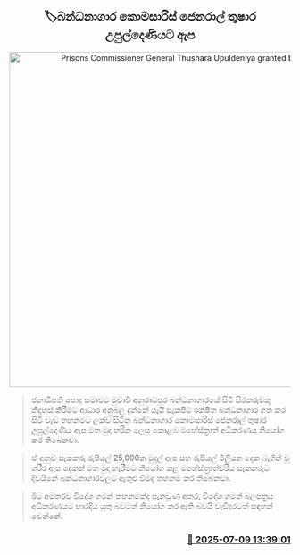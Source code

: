 <p align='center'><b><h2 align='center' title='Prisons Commissioner General Thushara Upuldeniya granted bail'>🏷බන්ධනාගාර කොමසාරිස් ජෙනරාල් තුෂාර උපුල්දෙණියට ඇප</h2></b></p>
<p align='center'><img src='https://helakuru.sgp1.cdn.digitaloceanspaces.com/esana/images/lib/thushara-upuldeniya-archived.jpg' width='600' alt='Prisons Commissioner General Thushara Upuldeniya granted bail'></p>

> ජනාධිපති පොදු සමාවට මුවාවී අනුරාධපුර බන්ධනාගාරයේ සිටි සිරකරුවකු නිදහස් කිරීමට ආධාර අනුබල දුන්නේ යැයි සැකපිට රක්ෂිත බන්ධනාගාර ගත කර සිටි වැඩ තහනමට ලක්ව සිටින බන්ධනාගාර කොමසාරිස් ජෙනරාල් තුෂාර උපුල්දෙණිය ඇප මත මුදා හරින ලෙස කොළඹ මහේස්ත්‍රාත් අධිකරණය නියෝග කර තිබෙනවා.

> ඒ අනුව සැකකරු රුපියල් 25,000ක මුදල් ඇප සහ රුපියල් මිලියන දෙක බැගින් වූ ශරීර ඇප දෙකක් මත මුදා හැරීමට නියෝග කළ මහේස්ත්‍රාත්වරිය සැකකරුට දිවයිනේ බන්ධනාගාරවලට ඇතුළු වීමද තහනම් කර තිබෙනවා.

> ඊට අමතරව විදේශ ගමන් තහනමක්ද පැනවුණ අතර, විදේශ ගමන් බලපත්‍රය අධිකරණයට භාරදිය යුතු බවටත් නියෝග කර ඇති බවයි වැඩිදුරටත් සඳහන් වෙන්නේ.



<h3 align='right'><a href='https://www.helakuru.lk/esana/p/111732/'>📅 2025-07-09 13:39:01</a></h3>
